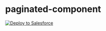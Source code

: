 # paginated-component

<a href="https://githubsfdeploy.herokuapp.com?owner=financialforcedev&repo=paginated-component">
  <img alt="Deploy to Salesforce"
       src="https://raw.githubusercontent.com/afawcett/githubsfdeploy/master/src/main/webapp/resources/img/deploy.png">
</a>